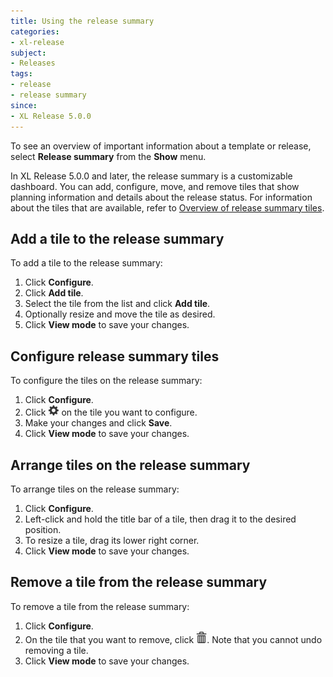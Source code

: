 ```yaml
---
title: Using the release summary
categories:
- xl-release
subject:
- Releases
tags:
- release
- release summary
since:
- XL Release 5.0.0
---
```


To see an overview of important information about a template or release, select **Release summary** from the **Show** menu.

In XL Release 5.0.0 and later, the release summary is a customizable dashboard. You can add, configure, move, and remove tiles that show planning information and details about the release status. For information about the tiles that are available, refer to [Overview of release summary tiles](/xl-release/concept/release-summary-tiles.html).

## Add a tile to the release summary

To add a tile to the release summary:

1. Click **Configure**.
1. Click **Add tile**.
1. Select the tile from the list and click **Add tile**.
1. Optionally resize and move the tile as desired.
1. Click **View mode** to save your changes.

## Configure release summary tiles

To configure the tiles on the release summary:

1. Click **Configure**.
1. Click ![Gear icon](/images/button_configure_tile.png) on the tile you want to configure.
1. Make your changes and click **Save**.
1. Click **View mode** to save your changes.

## Arrange tiles on the release summary

To arrange tiles on the release summary:

1. Click **Configure**.
1. Left-click and hold the title bar of a tile, then drag it to the desired position.
1. To resize a tile, drag its lower right corner.
1. Click **View mode** to save your changes.

## Remove a tile from the release summary

To remove a tile from the release summary:

1. Click **Configure**.
1. On the tile that you want to remove, click ![Delete icon](../images/xlr-tile-delete-icon.png). Note that you cannot undo removing a tile.
1. Click **View mode** to save your changes.
